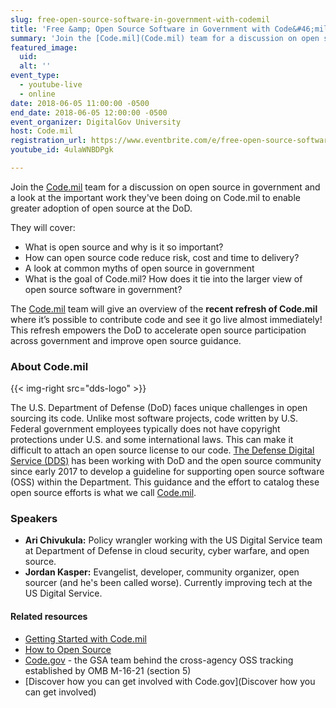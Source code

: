 ```yaml
---
slug: free-open-source-software-in-government-with-codemil
title: 'Free &amp; Open Source Software in Government with Code&#46;mil'
summary: 'Join the [Code.mil](Code.mil) team for a discussion on open source in government and a look at the important work they've been doing on Code.mil to enable greater adoption of open source at the DoD.'
featured_image:
  uid:
  alt: ''
event_type:
  - youtube-live
  - online
date: 2018-06-05 11:00:00 -0500
end_date: 2018-06-05 12:00:00 -0500
event_organizer: DigitalGov University
host: Code.mil
registration_url: https://www.eventbrite.com/e/free-open-source-software-in-government-with-codemil-registration-45814864493
youtube_id: 4ulaWNBDPgk

---
```



Join the [Code.mil](Code.mil) team for a discussion on open source in government and a look at the important work they've been doing on Code.mil to enable greater adoption of open source at the DoD.

They will cover:

- What is open source and why is it so important?
- How can open source code reduce risk, cost and time to delivery?
- A look at common myths of open source in government
- What is the goal of Code.mil? How does it tie into the larger view of open source software in government?

The [Code.mil](Code.mil) team will give an overview of the **recent refresh of Code.mil** where it’s possible to contribute code and see it go live almost immediately! This refresh empowers the DoD to accelerate open source participation across government and improve open source guidance.


### About Code.mil

{{< img-right src="dds-logo" >}}

The U.S. Department of Defense (DoD) faces unique challenges in open sourcing its code. Unlike most software projects, code written by U.S. Federal government employees typically does not have copyright protections under U.S. and some international laws. This can make it difficult to attach an open source license to our code. [The Defense Digital Service (DDS)](https://www.dds.mil/) has been working with DoD and the open source community since early 2017 to develop a guideline for supporting open source software (OSS) within the Department. This guidance and the effort to catalog these open source efforts is what we call [Code.mil](Code.mil).


### Speakers

- **Ari Chivukula:** Policy wrangler working with the US Digital Service team at Department of Defense in cloud security, cyber warfare, and open source.
- **Jordan Kasper:** Evangelist, developer, community organizer, open sourcer (and he's been called worse). Currently improving tech at the US Digital Service.

#### Related resources
- [Getting Started with Code.mil](https://www.code.mil/getting-started.html)
- [How to Open Source](https://www.code.mil/how-to-open-source.html)
- [Code.gov](Code.gov) - the GSA team behind the cross-agency OSS tracking established by OMB M-16-21 (section 5)
- [Discover how you can get involved with Code.gov](Discover how you can get involved)
